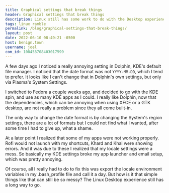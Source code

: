 ```yaml
---
title: Graphical settings that break things
header: Graphical settings that break things
description: Linux still has some work to do with the Desktop experience for the average user, trying to change some Region settings in my KDE desktop broke my whole workflow. But it really isn't hard to fix
tags: linux ramble
permalink: /blog/graphical-settings-that-break-things/
layout: post
date: 2022-06-10 08:49:21 -0500
host: benign.town
username: joel
com_id: 108453708403017599
---
```


A few days ago I noticed a really annoying setting in Dolphin, KDE's default file manager. I noticed that the date format was not `YYYY-MM-DD`, which I tend to prefer. It looks like I can't change that in Dolphin's own settings, but only via Plasma's System Settings.


I switched to Fedora a couple weeks ago, and decided to go with the KDE spin, and use as many KDE apps as I could. I really like Dolphin, now that the dependencies, which can be annoying when using XFCE or a GTK desktop, are not really a problem since they all come built-in.

The only way to change the date format is by changing the System's region settings, there are a lot of formats but I could not find what I wanted, after some time I had to give up, what a shame.

At a later point I realized that some of my apps were not working properly. Rofi would not launch with my shortcuts, Khard and Khal were showing errors. And it was due to these I realized that my locale settings were a mess. So basically my KDE settings broke my app launcher and email setup, which was pretty annoying.

Of course, all I really had to do to fix this was export the locale environment variables in my .bash_profile file and call it a day. But how is it that simple things like that can still be so messy? The Linux Desktop experience still has a long way to go.
